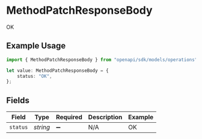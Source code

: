 # MethodPatchResponseBody

OK

## Example Usage

```typescript
import { MethodPatchResponseBody } from "openapi/sdk/models/operations";

let value: MethodPatchResponseBody = {
    status: "OK",
};
```

## Fields

| Field              | Type               | Required           | Description        | Example            |
| ------------------ | ------------------ | ------------------ | ------------------ | ------------------ |
| `status`           | *string*           | :heavy_minus_sign: | N/A                | OK                 |